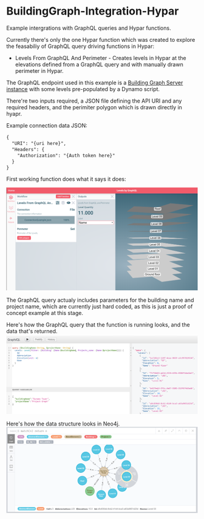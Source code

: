 # BuildingGraph-Integration-Hypar

Example intergrations with GraphQL queries and Hypar functions.

Currently there's only the one Hypar function which was created to explore the feasabiliy of GraphQL query driving functions in Hypar:
- Levels From GraphQL And Perimeter - Creates levels in Hypar at the elevations defined from a GraphQL query and with manually drawn perimeter in Hypar.

The GraphQL endpoint used in this example is a [Building Graph Server instance](https://github.com/willhl/BuildingGraph-Server) with some levels pre-populated by a Dynamo script.

There're two inputs required, a JSON file defining the API URI and any required headers, and the perimiter polygon which is drawn directly in hyapr.

Example connection data JSON:
```
{
  "URI": "{uri here}",
  "Headers": {
    "Authorization": "{Auth token here}"
  }
}
```

First working function does what it says it does:

![Hypar Example](https://github.com/willhl/BuildingGraph-Integration-Hypar/blob/master/Docs/HyparWorkflowExample.png?raw=true)

The GraphQL query actualy includes parameters for the building name and project name, which are currently just hard coded, as this is just a proof of concept example at this stage.

Here's how the GraphQL query that the function is running looks, and the data that's returned.
![GraphiGL Example](https://github.com/willhl/BuildingGraph-Integration-Hypar/blob/master/Docs/GraphiQLExample.PNG?raw=true)

Here's how the data structure looks in Neo4j.
![Neo4j Example](https://github.com/willhl/BuildingGraph-Integration-Hypar/blob/master/Docs/Neo4jExample.PNG?raw=true)
